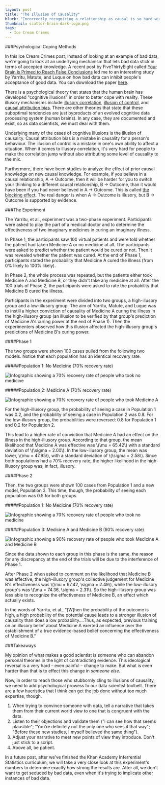 ```yaml
---
layout: post
title: "The Illusion of Causality"
blurb: "Incorrectly recognizing a relationship as causal is so hard wired into the human psyche, experts have given it a name: causal illusion."
thumbnail: scatter-brain-dark-logo.png
tags: 
  - Ice Cream Crimes
---
```


###Psychological Coping Methods

In this Ice Cream Crimes post, instead of looking at an example of bad data, we're going to look at an underlying mechanism that lets bad data stick in terms of accepted knowledge. A recent post by FiveThirtyEight called [Your Brain is Primed to Reach False Conclusions](http://fivethirtyeight.com/features/your-brain-is-primed-to-reach-false-conclusions/) led me to an interesting study by Yarritu, Matute, and Luque on how bad data can inhibit people's acceptance of good data. You can download the paper <a href="/pdf/Yarritu_et_al-2015-British_Journal_of_Psychology.pdf" download="Yarritu_et_al-2015-British_Journal_of_Psychology.pdf">here</a>.

There is a psychological theory that states that the human brain has developed "cognitive illusions" in order to better cope with reality. These illusory mechanisms include [illusory correlation](http://en.wikipedia.org/wiki/Illusory_correlation), [illusion of control](http://en.wikipedia.org/wiki/Illusion_of_control), and [causal attribution bias](http://en.wikipedia.org/wiki/Attribution_bias). There are other theories that state that these suboptimal tendencies are just byproducts of an evolved cognitive data processing system (human brains). In any case, they are documented and exist, so as data scientists, we must deal with them.

Underlying many of the cases of cognitive illusions is the illusion of causality. Causal attribution bias is a mistake in causality for a person's behaviour. The illusion of control is a mistake in one's own ability to affect a situation. When it comes to illusory correlation, it's very hard for people to make the correlation jump without also attributing some level of causality to the mix.

Furthermore, there have been studies to analyze the effect of prior causal knowledge on new causal knowledge. For example, if you believe in a causal relationship, A -> Outcome, then it will be harder for you to switch your thinking to a different causal relationship, B -> Outcome, than it would have been if you had never believed in A -> Outcome. This is called [the blocking effect](). The real danger is when A -> Outcome is illusory, but B -> Outcome is supported by evidence.

###The Experiment

The Yarritu, et al., experiment was a two-phase experiment. Participants were asked to play the part of a medical doctor and to determine the effectiveness of two imaginary medicines in curing an imaginary illness. 

In Phase 1, the participants saw 100 virtual patients and were told whether the patient had taken Medicine A or no medicine at all. The participants were asked to predict whether the patient would be cured or not. Then it was revealed whether the patient was cured. At the end of Phase 1, participants stated the probability that Medicine A cured the illness (from 0% likely to 100% likely). 

In Phase 2, the whole process was repeated, but the patients either took Medicine A and Medicine B, or they didn't take any medicine at all. After the 100 trials of Phase 2, the participants were asked to rate the probability that Medicine B cured the illness.

Participants in the experiment were divided into two groups, a high-illusory group and a low-illusory group. The aim of Yarritu, Matute, and Luque was to instill a higher conviction of causality of Medicine A curing the illness in the high-illusory group (an illusion to be verified by that group's prediction of Medicine A's curing power at the end of Phase 1). Then the experimenters observed how this illusion affected the high-illusory group's predictions of Medicine B's curing power.

####Phase 1

The two groups were shown 100 cases pulled from the following two models. Notice that each population has an identical recovery rate.

#####Population 1: No Medicine (70% recovery rate)

![Infographic showing a 70% recovery rate of people who took no medicine](/img/causal-illusion-pop-1.png)

#####Population 2: Medicine A (70% recovery rate)

![Infographic showing a 70% recovery rate of people who took Medicine A](/img/causal-illusion-pop-2.png)

For the high-illusory group, the probability of seeing a case in Population 1 was 0.2, and the probability of seeing a case in Population 2 was 0.8. For the low-illusory group, the probabilities were reversed: 0.8 for Population 1 and 0.2 for Population 2.

This lead to a higher rate of conviction that Medicine A had an effect on the illness in the high-illusory group. According to that group, the mean likelihood that Medicine A was effective was \\(\mu = 65.42\\) with a standard deviation of \\(\sigma = 2.00\\). In the low-illusory group, the mean was lower, \\(\mu = 47.95\\), with a standard deviation of \\(\sigma = 2.58\\). Since both populations had a 70% recovery rate, the higher likelihood in the high-illusory group was, in fact, illusory.

####Phase 2

Then, the two groups were shown 100 cases from Population 1 and a new model, Population 3. This time, though, the probability of seeing each population was 0.5 for both groups.

#####Population 1: No Medicine (70% recovery rate)

![Infographic showing a 70% recovery rate of people who took no medicine](/img/causal-illusion-pop-1.png)

#####Population 3: Medicine A and Medicine B (90% recovery rate)

![Infographic showing a 90% recovery rate of people who took Medicine A and Medicine B](/img/causal-illusion-pop-3.png)

Since the data shown to each group in this phase is the same, the reason for any discrepancy at the end of the trials will be due to the interference of Phase 1.

After Phase 2 when asked to comment on the likelihood that Medicine B was effective, the high-illusory group's collective judgement for Medicine B's effectiveness was \\(\mu = 67.42, \sigma = 2.49\\), while the low-illusory group's was \\(\mu = 74.36, \sigma = 2.31\\). So the high-illusory group was less able to recognize the effectiveness of Medicine B, an effect which actually exists.

In the words of Yarritu, et al., "[W]hen the probability of the outcome is high, a high probability of the potential cause leads to a stronger illusion of causality than does a low probability....Thus, as expected, previous training on an illusory belief about Medicine A exerted an influence over the establishment of a true evidence-based belief concerning the effectiveness of Medicine B."

###Takeaways

My opinion of what makes a good scientist is someone who can abandon personal theories in the light of contradicting evidence. This ideological reversal is a very hard – even painful – change to make. But what is even harder than that is to effect this change in _someone else_. 

Now, in order to reach those who stubbornly cling to illusions of causality, we need to add psychological prowess to our data scientist toolbelt. There are a few hueristics that I think can get the job done without too much expertise, though.

1. When trying to convince someone with data, tell a narrative that takes them from their current world view to one that is congruent with the data.
2. Listen to their objections and validate them ("I can see how that seems plausible"; "You're definitely not the only one who sees it that way"; "Before these new studies, I myself believed the same thing").
3. Adjust your narrative to meet new points of view they introduce. Don't just stick to a script.
4. Above all, be patient.

In a future post, after we've finished the Khan Academy Inferrential Statistics curriculum, we will take a very close look at this experiment's numbers to determine exactly how strong the results are. After all, we don't want to get seduced by bad data, even when it's trying to implicate other instances of bad data.
